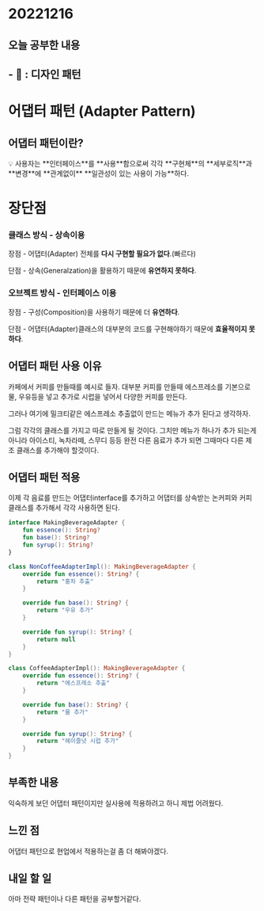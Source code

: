 # 20221216
## 오늘 공부한 내용
## - 📑 : 디자인 패턴
# 어댑터 패턴 (Adapter Pattern)

## 어댑터 패턴이란?

<aside>
💡 사용자는 **인터페이스**를 **사용**함으로써 각각 **구현체**의 **세부로직**과 **변경**에 **관계없이** **일관성이 있는 사용이 가능**하다.

</aside>

# **장단점**

### **클래스 방식 - 상속이용**

장점 - 어댑터(Adapter) 전체를 **다시 구현할 필요가 없다**.(빠르다)

단점 - 상속(Generalzation)을 활용하기 때문에 **유연하지 못하다**.

### **오브젝트 방식 - 인터페이스 이용**

장점 - 구성(Composition)을 사용하기 때문에 더 **유연하다**.

단점 - 어댑터(Adapter)클래스의 대부분의 코드를 구현해야하기 때문에 **효율적이지 못하다**.

## 어댑터 패턴 사용 이유

카페에서 커피를 만들때를 예시로 들자. 대부분 커피를 만들때 에스프레소를 기본으로 물, 우유등을 넣고 추가로 시럽을 넣어서 다양한 커피를 만든다. 

그러나 여기에 밀크티같은 에스프레소 추출없이 만드는 메뉴가 추가 된다고 생각하자.

그럼 각각의 클래스를 가지고 따로 만들게 될 것이다. 그치만 메뉴가 하나가 추가 되는게 아니라 아이스티, 녹차라떼, 스무디 등등 완전 다른 음료가 추가 되면 그때마다 다른 제조 클래스를 추가해야 할것이다.

## 어댑터 패턴 적용

이제 각 음료를 만드는 어댑터interface를 추가하고 어댑터를 상속받는 논커피와 커피 클래스를 추가해서 각각 사용하면 된다.

```kotlin
interface MakingBeverageAdapter {
    fun essence(): String?
    fun base(): String?
    fun syrup(): String?
}

class NonCoffeeAdapterImpl(): MakingBeverageAdapter {
    override fun essence(): String? {
        return "홍차 추출"
    }

    override fun base(): String? {
        return "우유 추가"
    }

    override fun syrup(): String? {
        return null
    }
}

class CoffeeAdapterImpl(): MakingBeverageAdapter {
    override fun essence(): String? {
        return "에스프레소 추출"
    }

    override fun base(): String? {
        return "물 추가"
    }

    override fun syrup(): String? {
        return "헤이즐넛 시럽 추가"
    }
}

```

## 부족한 내용
익숙하게 보던 어댑터 패턴이지만 실사용에 적용하려고 하니 제법 어려웠다.

## 느낀 점
어댑터 패턴으로 현업에서 적용하는걸 좀 더 해봐야겠다.

## 내일 할 일
아마 전략 패턴이나 다른 패턴을 공부할거같다.